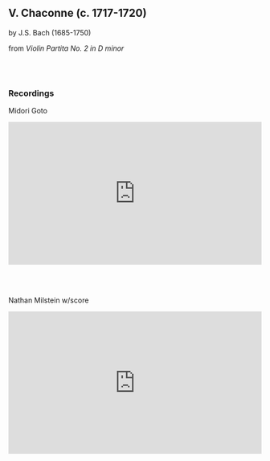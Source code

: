 ## V. Chaconne (c. 1717-1720)
by J.S. Bach (1685-1750)

from *Violin Partita No. 2 in D minor*

<br><br>

### Recordings

Midori Goto
<style>
.embed-container {
    position: relative;
    padding-bottom: 56.25%;
    height: 0;
    overflow: hidden;
    max-width: 100%;
  }
  iframe{
    position: absolute;
    top: 0;
    left: 0;
    width: 100%;
    height: 100%;
  }
</style>
<div class='embed-container'>
  <iframe src='https://www.youtube.com/embed/pOEMHRuU3WI?rel=0' frameborder='0' allowfullscreen></iframe>
</div>

<br><br>

Nathan Milstein w/score
<style>
.embed-container {
    position: relative;
    padding-bottom: 56.25%;
    height: 0;
    overflow: hidden;
    max-width: 100%;
  }
  iframe{
    position: absolute;
    top: 0;
    left: 0;
    width: 100%;
    height: 100%;
  }
</style>
<div class='embed-container'>
  <iframe src='https://www.youtube.com/embed/U2UyC2VcOj0?rel=0' frameborder='0' allowfullscreen></iframe>
</div>
